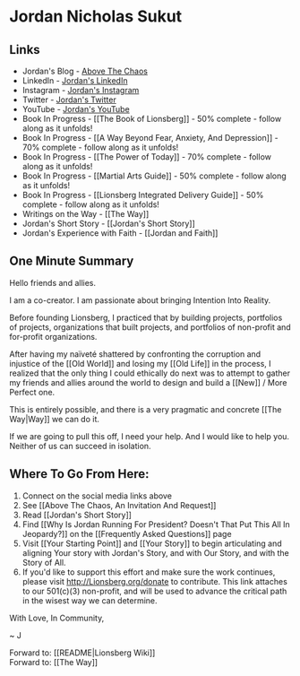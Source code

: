 # Jordan Nicholas Sukut

## Links
- Jordan's Blog - [Above The Chaos](https://lionsberg.wiki/lionsberg_wiki_blogs/above_the_chaos_by_jordan_nicholas/above_the_chaos_by_jordan_nicholas)  
- LinkedIn - [Jordan's LinkedIn](https://www.linkedin.com/in/jordannicholassukut)    
- Instagram - [Jordan's Instagram](https://www.instagram.com/jnicholasone)    
- Twitter - [Jordan's Twitter](https://www.twitter.com/jnicholasone)     
- YouTube - [Jordan's YouTube](https://youtube.com/channel/UC11z9ZvB0VJATYGN7Zs104w)    
- Book In Progress - [[The Book of Lionsberg]] - 50% complete - follow along as it unfolds!  
- Book In Progress - [[A Way Beyond Fear, Anxiety, And Depression]] - 70% complete - follow along as it unfolds! 
- Book In Progress - [[The Power of Today]]  - 70% complete - follow along as it unfolds! 
- Book In Progress - [[Martial Arts Guide]] - 50% complete - follow along as it unfolds!  
- Book In Progress - [[Lionsberg Integrated Delivery Guide]] - 50% complete - follow along as it unfolds!  
- Writings on the Way - [[The Way]]  
- Jordan's Short Story - [[Jordan's Short Story]]  
- Jordan's Experience with Faith - [[Jordan and Faith]]  

## One Minute Summary 

Hello friends and allies. 

I am a co-creator. I am passionate about bringing Intention Into Reality. 

Before founding Lionsberg, I practiced that by building projects, portfolios of projects, organizations that built projects, and portfolios of non-profit and for-profit organizations. 

After having my naïveté shattered by confronting the corruption and injustice of the [[Old World]] and losing my [[Old Life]] in the process, I realized that the only thing I could ethically do next was to attempt to gather my friends and allies around the world to design and build a [[New]] / More Perfect one. 

This is entirely possible, and there is a very pragmatic and concrete [[The Way|Way]] we can do it. 

If we are going to pull this off, I need your help. And I would like to help you. Neither of us can succeed in isolation. 

## Where To Go From Here: 
1. Connect on the social media links above  
2. See [[Above The Chaos, An Invitation And Request]]  
3. Read [[Jordan's Short Story]]   
4. Find [[Why Is Jordan Running For President? Doesn't That Put This All In Jeopardy?]] on the [[Frequently Asked Questions]] page   
5. Visit [[Your Starting Point]] and [[Your Story]] to begin articulating and aligning Your story with Jordan's Story, and with Our Story, and with the Story of All.   
6. If you'd like to support this effort and make sure the work continues, please visit http://Lionsberg.org/donate to contribute. This link attaches to our 501(c)(3) non-profit, and will be used to advance the critical path in the wisest way we can determine.  

With Love, In Community, 

~ J 

Forward to: [[README|Lionsberg Wiki]]  
Forward to: [[The Way]]  